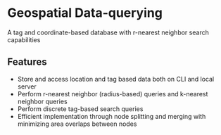 # Geospatial Data-querying

A tag and coordinate-based database with r-nearest neighbor search capabilities

## Features
- Store and access location and tag based data both on CLI and local server
- Perform r-nearest neighbor (radius-based) queries and k-nearest neighbor 
  queries
- Perform discrete tag-based search queries
- Efficient implementation through node splitting and merging with minimizing 
  area overlaps between nodes
